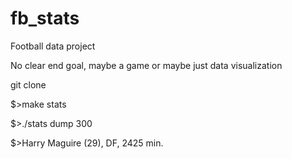 # fb_stats

Football data project

No clear end goal, maybe a game or maybe just data visualization

git clone <URL>

  $>make stats
  
  $>./stats dump 300
  
  $>Harry Maguire (29), DF, 2425 min.

  
